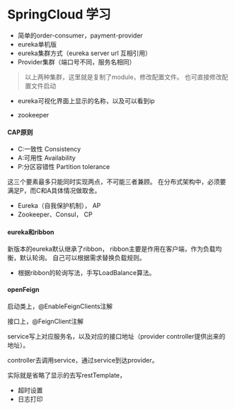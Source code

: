 # SpringCloud 学习
- 简单的order-consumer，payment-provider
- eureka单机版
- eureka集群方式（eureka server url 互相引用）
- Provider集群（端口号不同，服务名相同）
    
> 以上两种集群，这里就是复制了module，修改配置文件。
> 也可直接修改配置文件启动

- eureka可视化界面上显示的名称，以及可以看到ip

- zookeeper

#### CAP原则
- C:一致性 Consistency
- A:可用性 Availability
- P:分区容错性 Partition tolerance

这三个要素最多只能同时实现两点，不可能三者兼顾。
在分布式架构中，必须要满足P，而C和A具体情况做取舍。

- Eureka（自我保护机制）， AP
- Zookeeper、Consul， CP



#### eureka和ribbon
新版本的eureka默认继承了ribbon，
ribbon主要是作用在客户端，作为负载均衡，默认轮询。
自己可以根据需求替换负载规则。

- 根据ribbon的轮询写法，手写LoadBalance算法。


#### openFeign
启动类上，@EnableFeignClients注解

接口上，@FeignClient注解

service写上对应服务名，以及对应的接口地址（provider controller提供出来的地址）。

controller去调用service，通过service到达provider。

实际就是省略了显示的去写restTemplate，

- 超时设置
- 日志打印